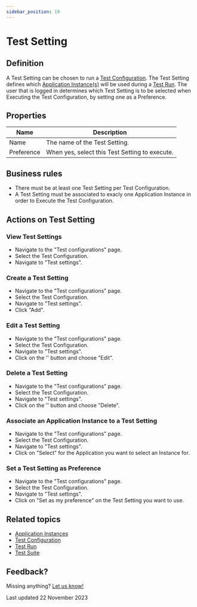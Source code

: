 ```yaml
---
sidebar_position: 19
---
```



# Test Setting 

## Definition

A Test Setting can be chosen to run a [Test Configuration](test-configuration). The Test Setting defines which [Application Instance(s)](application-instance) will be used during a [Test Run](test-run).
The user that is logged in determines which Test Setting is to be selected when Executing the Test Configuration, by setting one as a Preference.

## Properties

| Name       | Description                                    |
| ---------- | ---------------------------------------------- |
| Name       | The name of the Test Setting.                  |
| Preference | When yes, select this Test Setting to execute. |

## Business rules

- There must be at least one Test Setting per Test Configuration.
- A Test Setting must be associated to exacly one Application Instance in order to Execute the Test Configuration.

## Actions on Test Setting 

### View Test Settings
- Navigate to the "Test configurations" page.
- Select the Test Configuration.
- Navigate to "Test settings".

### Create a Test Setting
- Navigate to the "Test configurations" page.
- Select the Test Configuration.
- Navigate to "Test settings".
- Click "Add".

### Edit a Test Setting
- Navigate to the "Test configurations" page.
- Select the Test Configuration.
- Navigate to "Test settings".
- Click on the '<i class="fas fa-ellipsis"></i>' button and choose "Edit".

### Delete a Test Setting
- Navigate to the "Test configurations" page.
- Select the Test Configuration.
- Navigate to "Test settings".
- Click on the '<i class="fas fa-ellipsis"></i>' button and choose "Delete".

### Associate an Application Instance to a Test Setting
- Navigate to the "Test configurations" page.
- Select the Test Configuration.
- Navigate to "Test settings".
- Click on "Select" for the Application you want to select an Instance for.

### Set a Test Setting as Preference
- Navigate to the "Test configurations" page.
- Select the Test Configuration.
- Navigate to "Test settings".
- Click on "Set as my preference" on the Test Setting you want to use.

## Related topics
- [Application Instances](application-instance)
- [Test Configuration](test-configuration)
- [Test Run](test-run)
- [Test Suite](test-suite)

## Feedback?
Missing anything? [Let us know!](mailto:support@menditect.com)

Last updated 22 November 2023